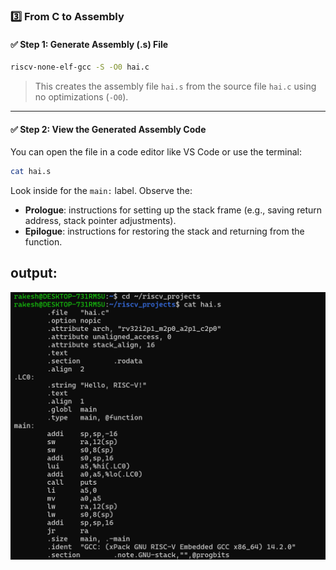 
### 3️⃣ From C to Assembly

#### ✅ Step 1: Generate Assembly (.s) File

```bash
riscv-none-elf-gcc -S -O0 hai.c
```

> This creates the assembly file `hai.s` from the source file `hai.c` using no optimizations (`-O0`).

---

#### ✅ Step 2: View the Generated Assembly Code

You can open the file in a code editor like VS Code or use the terminal:

```bash
cat hai.s
```

Look inside for the `main:` label. Observe the:

* **Prologue**: instructions for setting up the stack frame (e.g., saving return address, stack pointer adjustments).
* **Epilogue**: instructions for restoring the stack and returning from the function.

output:
-----
![hai.s](https://github.com/rakeshkumar1806/vsdRiscvSoc/blob/main/week%201/Screenshot%202025-06-07%20160535.png)

